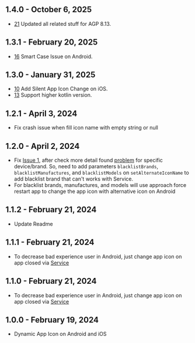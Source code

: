 
## 1.4.0 - October 6, 2025
* [21](https://github.com/chandrabezzo/flutter_dynamic_icon_plus/pull/21) Updated all related stuff for AGP 8.13.

## 1.3.1 - February 20, 2025
* [16](https://github.com/chandrabezzo/flutter_dynamic_icon_plus/pull/16) Smart Case Issue on Android.

## 1.3.0 - January 31, 2025
* [10](https://github.com/chandrabezzo/flutter_dynamic_icon_plus/pull/10) Add Silent App Icon Change on iOS.
* [13](https://github.com/chandrabezzo/flutter_dynamic_icon_plus/pull/13) Support higher kotlin version.

## 1.2.1 - April 3, 2024
* Fix crash issue when fill icon name with empty string or null

## 1.2.0 - April 2, 2024
* Fix [Issue 1](https://github.com/chandrabezzo/flutter_dynamic_icon_plus/issues/1), after check more detail found [problem](https://stackoverflow.com/questions/40660216/ontaskremoved-not-getting-called-in-huawei-and-xiaomi-devices) for specific device/brand. So, need to add parameters `blacklistBrands`, `blacklistManufactures`, and `blacklistModels` on `setAlternateIconName` to add blacklist brand that can't works with Service.
* For blacklist brands, manufactures, and models will use approach force restart app to change the app icon with alternative icon on Android

## 1.1.2 - February 21, 2024
* Update Readme

## 1.1.1 - February 21, 2024
* To decrease bad experience user in Android, just change app icon on app closed via [Service](https://developer.android.com/develop/background-work/services)


## 1.1.0 - February 21, 2024
* To decrease bad experience user in Android, just change app icon on app closed via [Service](https://developer.android.com/develop/background-work/services)

## 1.0.0 - February 19, 2024
* Dynamic App Icon on Android and iOS